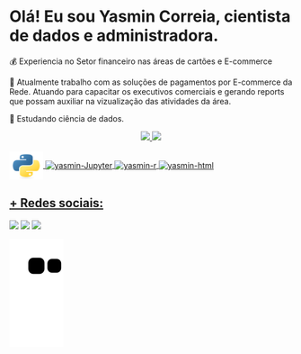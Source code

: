 # Olá! Eu sou Yasmin Correia, cientista de dados e administradora.

💰 Experiencia no Setor financeiro nas áreas de cartões e E-commerce

💼 Atualmente trabalho com as soluções de pagamentos por E-commerce da Rede. Atuando para capacitar os executivos comerciais e gerando reports que possam auxiliar na vizualização das atividades da área.

🌱 Estudando ciência de dados.

<div align="center"> 
  <a href="https://github.com/Yasmcor">
  <img height="150em" src="https://github-readme-stats.vercel.app/api?username=Yasmcor&show_icons=true&theme=onedark&include_all_commits=true&count_private=true"/>
  <img height="150em" src="https://github-readme-stats.vercel.app/api/top-langs/?username=Yasmcor&layout=compact&langs_count=7&theme=onedark"/>
</div>
  
  <div style="display: inline_block"><br> 
    <img align="center" alt="yasmin-Python" height="50" width="60" src="https://raw.githubusercontent.com/devicons/devicon/master/icons/python/python-original.svg">
    <img align="center" alt="yasmin-Jupyter" height="50" width="60" src="https://cdn.jsdelivr.net/gh/devicons/devicon/icons/jupyter/jupyter-original-wordmark.svg" /> 
    <img align="center" alt="yasmin-r" height="60" width="70" src="https://cdn.jsdelivr.net/gh/devicons/devicon/icons/r/r-original.svg" /> 
    <img align="center" alt="yasmin-html" height="50" width="60" src="https://cdn.jsdelivr.net/gh/devicons/devicon/icons/html5/html5-original.svg" />
  </div> 
  
  
  ## + Redes sociais:
 
<div>  
  <a href="https://www.linkedin.com/in/yasmincorreiasilva/" target="_blank"><img src="https://img.shields.io/badge/-LinkedIn-%230077B5?style=for-the-badge&logo=linkedin&logoColor=white" target="_blank"></a> 
  <a href = "mailto:yasmincorreiasilva14@gmail.com"><img src="https://img.shields.io/badge/-Gmail-%23333?style=for-the-badge&logo=gmail&logoColor=white" target="_blank"></a>
  <a href = "https://stackoverflow.com/users/16921776/yasmin-correia-da-silva"><img src="https://img.shields.io/badge/Stack_Overflow-FE7A16?style=for-the-badge&logo=stack-overflow&logoColor=white"target="_blank"></a>

 ![Snake animation](https://github.com/Yasmcor/Yasmincorreia/blob/output/github-contribution-grid-snake.svg)
</div>
